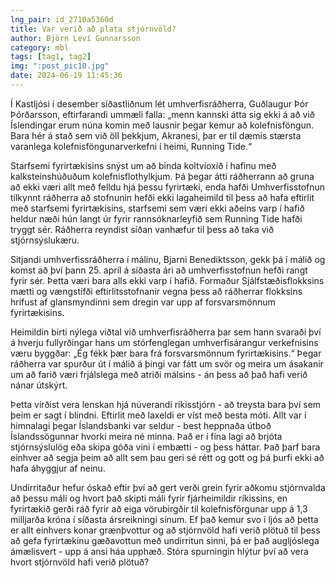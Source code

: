 ```yaml
---
lng_pair: id_2710a5360d
title: Var verið að plata stjórnvöld?
author: Björn Leví Gunnarsson
category: mbl
tags: [tag1, tag2]
img: ":post_pic10.jpg"
date: 2024-06-19 11:45:36
---
```


Í Kastljósi í desember síðastliðnum lét umhverfisráðherra, Guðlaugur Þór Þórðarsson, eftirfarandi ummæli falla: „menn kannski átta sig ekki á að við Íslendingar erum núna komin með lausnir þegar kemur að kolefnisföngun. Bara hér á stað sem við öll þekkjum, Akranesi, þar er til dæmis stærsta varanlega kolefnisföngunarverkefni í heimi, Running Tide.“ 

Starfsemi fyrirtækisins snýst um að binda koltvíoxíð í hafinu með kalksteinshúðuðum kolefnisflothylkjum. Þá þegar átti ráðherrann að gruna að ekki væri allt með felldu hjá þessu fyrirtæki, enda hafði Umhverfisstofnun tilkynnt ráðherra að stofnunin hefði ekki lagaheimild til þess að hafa eftirlit með starfsemi fyrirtækisins, starfsemi sem væri ekki aðeins varp í hafið heldur næði hún langt úr fyrir rannsóknarleyfið sem Running Tide hafði tryggt sér. Ráðherra reyndist síðan vanhæfur til þess að taka við stjórnsýslukæru.

Sitjandi umhverfissráðherra í málinu, Bjarni Benediktsson, gekk þá í málið og komst að því þann 25. apríl á síðasta ári að umhverfisstofnun hefði rangt fyrir sér. Þetta væri bara alls ekki varp í hafið. Formaður Sjálfstæðisflokksins mætti og vængstífði eftirlitsstofnanir vegna þess að ráðherrar flokksins hrifust af glansmyndinni sem dregin var upp af forsvarsmönnum fyrirtækisins. 

Heimildin birti nýlega viðtal við umhverfisráðherra þar sem hann svaraði því á hverju fullyrðingar hans um stórfenglegan umhverfisárangur verkefnisins væru byggðar: „Ég fékk þær bara frá forsvarsmönnum fyrirtækisins.“ Þegar ráðherra var spurður út í málið á þingi var fátt um svör og meira um ásakanir um að farið væri frjálslega með atriði málsins - án þess að það hafi verið nánar útskýrt. 

Þetta virðist vera lenskan hjá núverandi ríkisstjórn - að treysta bara því sem þeim er sagt í blindni. Eftirlit með laxeldi er víst með besta móti. Allt var í himnalagi þegar Íslandsbanki var seldur - best heppnaða útboð Íslandssögunnar hvorki meira né minna. Það er í fína lagi að brjóta stjórnsýslulög eða skipa góða vini í embætti - og þess háttar. Það þarf bara einhver að segja þeim að allt sem þau geri sé rétt og gott og þá þurfi ekki að hafa áhyggjur af neinu.

Undirritaður hefur óskað eftir því að gert verði grein fyrir aðkomu stjórnvalda að þessu máli og hvort það skipti máli fyrir fjárheimildir ríkissins, en fyrirtækið gerði ráð fyrir að eiga vörubirgðir til kolefnisförgunar upp á 1,3 milljarða króna í síðasta ársreikningi sínum. Ef það kemur svo í ljós að þetta er allt einhvers konar grænþvottur og að stjórnvöld hafi verið plötuð til þess að gefa fyrirtækinu gæðavottun með undirritun sinni, þá er það augljóslega ámælisvert - upp á ansi háa upphæð. Stóra spurningin hlýtur því að vera hvort stjórnvöld hafi verið plötuð?



